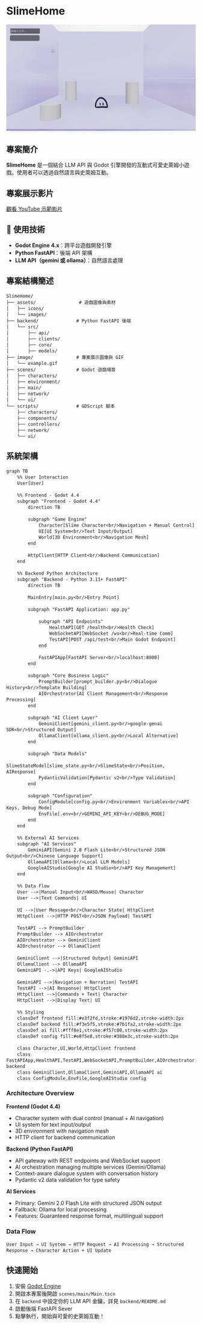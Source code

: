 # SlimeHome

![SlimeHome Example](./image/example.gif)

## 專案簡介

**SlimeHome** 是一個結合 LLM API 與 Godot 引擎開發的互動式可愛史萊姆小遊戲。使用者可以透過自然語言與史萊姆互動。

## 專案展示影片

[觀看 YouTube 示範影片](https://www.youtube.com/watch?v=AZt7r733Zic)

## 🔧 使用技術

* **Godot Engine 4.x**：跨平台遊戲開發引擎
* **Python FastAPI**：後端 API 架構
* **LLM API（gemini 或 ollama）**：自然語言處理

## 專案結構簡述

```
SlimeHome/
├── assets/                # 遊戲圖像與素材
│   ├── icons/
│   └── images/
├── backend/              # Python FastAPI 後端
│   └── src/
│       ├── api/
│       ├── clients/
│       ├── core/
│       ├── models/
├── image/                # 專案展示圖像與 GIF
│   └── example.gif
├── scenes/               # Godot 遊戲場景
│   ├── characters/
│   ├── environment/
│   ├── main/
│   ├── network/
│   └── ui/
└── scripts/              # GDScript 腳本
    ├── characters/
    ├── components/
    ├── controllers/
    ├── network/
    └── ui/
```

## 系統架構

```mermaid
graph TB
    %% User Interaction
    User[User]
    
    %% Frontend - Godot 4.4
    subgraph "Frontend - Godot 4.4"
        direction TB
        
        subgraph "Game Engine"
            Character[Slime Character<br/>Navigation + Manual Control]
            UI[UI System<br/>Text Input/Output]
            World[3D Environment<br/>Navigation Mesh]
        end
        
        HttpClient[HTTP Client<br/>Backend Communication]
    end
    
    %% Backend Python Architecture
    subgraph "Backend - Python 3.11+ FastAPI"
        direction TB
        
        MainEntry[main.py<br/>Entry Point]
        
        subgraph "FastAPI Application: app.py"
            
            subgraph "API Endpoints"
                HealthAPI[GET /health<br/>Health Check]
                WebSocketAPI[WebSocket /ws<br/>Real-time Comm]
                TestAPI[POST /api/test<br/>Main Godot Endpoint]
            end

            FastAPIApp[FastAPI Server<br/>localhost:8000]
        end
        
        subgraph "Core Business Logic"
            PromptBuilder[prompt_builder.py<br/>Dialogue History<br/>Template Building]
            AIOrchestrator[AI Client Management<br/>Response Processing]
        end
        
        subgraph "AI Client Layer"
            GeminiClient[gemini_client.py<br/>google-genai SDK<br/>Structured Output]
            OllamaClient[ollama_client.py<br/>Local Alternative]
        end
        
        subgraph "Data Models"
            SlimeStateModel[slime_state.py<br/>SlimeState<br/>Position, AIResponse]
            PydanticValidation[Pydantic v2<br/>Type Validation]
        end
        
        subgraph "Configuration"
            ConfigModule[config.py<br/>Environment Variables<br/>API Keys, Debug Mode]
            EnvFile[.env<br/>GEMINI_API_KEY<br/>DEBUG_MODE]
        end
    end
    
    %% External AI Services
    subgraph "AI Services"
        GeminiAPI[Gemini 2.0 Flash Lite<br/>Structured JSON Output<br/>Chinese Language Support]
        OllamaAPI[Ollama<br/>Local LLM Models]
        GoogleAIStudio[Google AI Studio<br/>API Key Management]
    end
    
    %% Data Flow
    User -->|Manual Input<br/>WASD/Mouse| Character
    User -->|Text Commands| UI
    
    UI -->|User Message<br/>Character State| HttpClient
    HttpClient -->|HTTP POST<br/>JSON Payload| TestAPI
    
    TestAPI --> PromptBuilder
    PromptBuilder --> AIOrchestrator
    AIOrchestrator --> GeminiClient
    AIOrchestrator --> OllamaClient
    
    GeminiClient -->|Structured Output| GeminiAPI
    OllamaClient --> OllamaAPI
    GeminiAPI -.->|API Keys| GoogleAIStudio
    
    GeminiAPI -->|Navigation + Narration| TestAPI
    TestAPI -->|AI Response| HttpClient
    HttpClient -->|Commands + Text| Character
    HttpClient -->|Display Text| UI
    
    %% Styling
    classDef frontend fill:#e3f2fd,stroke:#1976d2,stroke-width:2px
    classDef backend fill:#f3e5f5,stroke:#7b1fa2,stroke-width:2px
    classDef ai fill:#fff8e1,stroke:#f57c00,stroke-width:2px
    classDef config fill:#e8f5e8,stroke:#388e3c,stroke-width:2px
    
    class Character,UI,World,HttpClient frontend
    class FastAPIApp,HealthAPI,TestAPI,WebSocketAPI,PromptBuilder,AIOrchestrator,SlimeStateModel,PydanticValidation backend
    class GeminiClient,OllamaClient,GeminiAPI,OllamaAPI ai
    class ConfigModule,EnvFile,GoogleAIStudio config
```

### Architecture Overview

**Frontend (Godot 4.4)**
- Character system with dual control (manual + AI navigation)
- UI system for text input/output
- 3D environment with navigation mesh
- HTTP client for backend communication

**Backend (Python FastAPI)**
- API gateway with REST endpoints and WebSocket support
- AI orchestration managing multiple services (Gemini/Ollama)
- Context-aware dialogue system with conversation history
- Pydantic v2 data validation for type safety

**AI Services**
- Primary: Gemini 2.0 Flash Lite with structured JSON output
- Fallback: Ollama for local processing
- Features: Guaranteed response format, multilingual support

### Data Flow

```
User Input → UI System → HTTP Request → AI Processing → Structured Response → Character Action + UI Update
```


## 快速開始

1. 安裝 [Godot Engine](https://godotengine.org/)
2. 開啟本專案後開啟 `scenes/main/Main.tscn`
3. 在 `backend` 中設定你的 LLM API 金鑰，詳見 `backend/README.md`
4. 啟動後端 FastAPI Sever
5. 點擊執行，開始與可愛的史萊姆互動！

